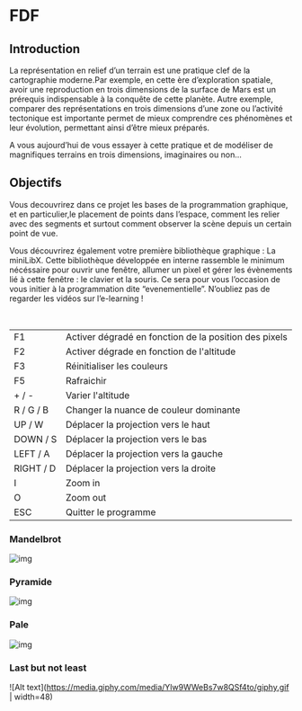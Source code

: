 # FDF

## Introduction

  La représentation en relief d’un terrain est une pratique clef de la cartographie moderne.Par exemple, en cette ère d’exploration spatiale, avoir une reproduction en trois dimensions de la surface de Mars est un prérequis indispensable à la conquête de cette planète. Autre exemple, comparer des représentations en trois dimensions d’une zone ou l’activité tectonique est importante permet de mieux comprendre ces phénomènes et leur évolution, permettant ainsi d’être mieux préparés.

  A vous aujourd’hui de vous essayer à cette pratique et de modéliser de magnifiques terrains en trois dimensions, imaginaires ou non...

## Objectifs

  Vous decouvrirez dans ce projet les bases de la programmation graphique, et en particulier,le placement de points dans l’espace, comment les relier avec des segments et surtout comment observer la scène depuis un certain point de vue.
  
  Vous découvrirez également votre première bibliothèque graphique : La miniLibX. Cette bibliothèque développée en interne rassemble le minimum nécéssaire pour ouvrir une fenêtre, allumer un pixel et gérer les évènements lié à cette fenêtre : le clavier et la souris. Ce sera pour vous l’occasion de vous initier à la programmation dite “evenementielle”. N’oubliez pas de regarder les vidéos sur l’e-learning !

 <table>
   <tr>
       <td>F1</td>
       <td>Activer dégradé en fonction de la position des pixels</td>
   </tr>
   <tr>
       <td>F2</td>
       <td>Activer dégrade en fonction de l'altitude</td>
   </tr>
     <tr>
       <td>F3</td>
       <td>Réinitialiser les couleurs</td>
   </tr>
     <tr>
       <td>F5</td>
       <td>Rafraichir</td>
   </tr>
     <tr>
       <td>+ / -</td>
       <td>Varier l'altitude</td>
   </tr>
     <tr>
       <td>R / G / B</td>
       <td>Changer la nuance de couleur dominante</td>
   </tr>
     <tr>
       <td>UP / W</td>
       <td>Déplacer la projection vers le haut</td>
   </tr>
       <tr>
       <td>DOWN / S</td>
       <td>Déplacer la projection vers le bas</td>
   </tr>
       <tr>
       <td>LEFT / A</td>
       <td>Déplacer la projection vers la gauche</td>
   </tr>
       <tr>
       <td>RIGHT / D</td>
       <td>Déplacer la projection vers la droite</td>
   </tr>
       <tr>
       <td>I</td>
       <td>Zoom in</td>
   </tr>
     </tr>
       <tr>
       <td>O</td>
       <td>Zoom out</td>
   </tr>
        </tr>
       <tr>
       <td>ESC</td>
       <td>Quitter le programme</td>
   </tr>
</table>

### Mandelbrot
![img](https://i.imgur.com/VhlA5yD.png)

### Pyramide
![img](https://i.imgur.com/TpdY0Uy.png)

### Pale

![img](https://i.imgur.com/bOAG2ZU.png)

### Last but not least
![Alt text](https://media.giphy.com/media/Ylw9WWeBs7w8QSf4to/giphy.gif | width=48)
